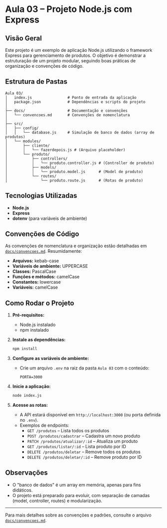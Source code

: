 # Aula 03 – Projeto Node.js com Express

## Visão Geral
Este projeto é um exemplo de aplicação Node.js utilizando o framework Express para gerenciamento de produtos. O objetivo é demonstrar a estruturação de um projeto modular, seguindo boas práticas de organização e convenções de código.

## Estrutura de Pastas
```
Aula 03/
│   index.js                # Ponto de entrada da aplicação
│   package.json            # Dependências e scripts do projeto
│
├── docs/                   # Documentação e convenções
│   └── convencoes.md       # Convenções de nomenclatura
│
├── src/
│   ├── config/
│   │   └── database.js     # Simulação de banco de dados (array de produtos)
│   └── modules/
│       ├── cliente/
│       │   └── fazerdepois.js # (Arquivo placeholder)
│       └── produto/
│           ├── controllers/
│           │   └── produto.controller.js # (Controller de produto)
│           ├── models/
│           │   └── produto.model.js      # (Model de produto)
│           └── routes/
│               └── produto.route.js      # (Rotas de produto)
```

## Tecnologias Utilizadas
- **Node.js**
- **Express**
- **dotenv** (para variáveis de ambiente)

## Convenções de Código
As convenções de nomenclatura e organização estão detalhadas em [`docs/convencoes.md`](./docs/convencoes.md). Resumidamente:
- **Arquivos:** kebab-case
- **Variáveis de ambiente:** UPPERCASE
- **Classes:** PascalCase
- **Funções e métodos:** camelCase
- **Constantes:** lowercase
- **Variáveis:** camelCase

## Como Rodar o Projeto
1. **Pré-requisitos:**
   - Node.js instalado
   - npm instalado

2. **Instale as dependências:**
   ```sh
   npm install
   ```

3. **Configure as variáveis de ambiente:**
   - Crie um arquivo `.env` na raiz da pasta `Aula 03` com o conteúdo:
     ```env
     PORTA=3000
     ```

4. **Inicie a aplicação:**
   ```sh
   node index.js
   ```

5. **Acesse as rotas:**
   - A API estará disponível em `http://localhost:3000` (ou porta definida no `.env`).
   - Exemplos de endpoints:
     - `GET /produtos` – Lista todos os produtos
     - `POST /produtos/cadastrar` – Cadastra um novo produto
     - `PATCH /produtos/atualizar/:id` – Atualiza um produto
     - `GET /produtos/listar/:id` – Lista produto por ID
     - `DELETE /produtos/deletar` – Remove todos os produtos
     - `DELETE /produtos/deletar/:id` – Remove produto por ID

## Observações
- O "banco de dados" é um array em memória, apenas para fins didáticos.
- O projeto está preparado para evoluir, com separação de camadas (model, controller, routes) e modularização.

---

Para mais detalhes sobre as convenções e padrões, consulte o arquivo [`docs/convencoes.md`](./docs/convencoes.md).
